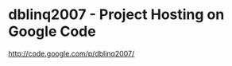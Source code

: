 <!--
id: 184798009
link: http://kevinisom.info/post/184798009/dblinq2007-project-hosting-on-google-code
slug: dblinq2007-project-hosting-on-google-code
date: Fri Sep 11 2009 10:12:10 GMT+1200 (NZST)
raw: {"blog_name":"kevinisom","id":184798009,"post_url":"http://kevinisom.info/post/184798009/dblinq2007-project-hosting-on-google-code","slug":"dblinq2007-project-hosting-on-google-code","type":"link","date":"2009-09-10 22:12:10 GMT","timestamp":1252620730,"state":"published","format":"html","reblog_key":"BbfMxujN","tags":[],"short_url":"http://tmblr.co/Zw68YyB0yiv","highlighted":[],"feed_item":"http://code.google.com/p/dblinq2007/","from_feed_id":"650234","note_count":0,"title":"dblinq2007 - Project Hosting on Google Code","url":"http://code.google.com/p/dblinq2007/","description":""}
publish: 2009-09-011
tags: 
title: dblinq2007 - Project Hosting on Google Code
-->


dblinq2007 - Project Hosting on Google Code
===========================================

<http://code.google.com/p/dblinq2007/>

